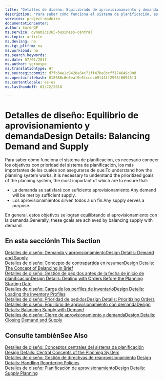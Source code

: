 ```yaml
---
title: "Detalles de diseño: Equilibrado de aprovisionamiento y demanda | Documentos de Microsoft"
description: "Para saber cómo funciona el sistema de planificación, es necesario conocer los objetivos con prioridad del sistema de planificación, los más importantes de los cuales son asegurarse de que las demandas se satisfagan con suficiente suministro y de que los suministros tengan un propósito."
services: project-madeira
documentationcenter: 
author: SorenGP
ms.service: dynamics365-business-central
ms.topic: article
ms.devlang: na
ms.tgt_pltfrm: na
ms.workload: na
ms.search.keywords: 
ms.date: 07/01/2017
ms.author: sgroespe
ms.translationtype: HT
ms.sourcegitcommit: d7fb34e1c9428a64c71ff47be8bcff174649c00d
ms.openlocfilehash: 818680c6e0eaf0e5fccdcb9f44ff2963f66945f3
ms.contentlocale: es-es
ms.lasthandoff: 03/22/2018

---
```

# <a name="design-details-balancing-demand-and-supply"></a><span data-ttu-id="a0696-103">Detalles de diseño: Equilibrio de aprovisionamiento y demanda</span><span class="sxs-lookup"><span data-stu-id="a0696-103">Design Details: Balancing Demand and Supply</span></span>
<span data-ttu-id="a0696-104">Para saber cómo funciona el sistema de planificación, es necesario conocer los objetivos con prioridad del sistema de planificación, los más importantes de los cuales son asegurarse de que:</span><span class="sxs-lookup"><span data-stu-id="a0696-104">To understand how the planning system works, it is necessary to understand the prioritized goals of the planning system, the most important of which are to ensure that:</span></span>  

- <span data-ttu-id="a0696-105">La demanda se satisfará con suficiente aprovisionamiento.</span><span class="sxs-lookup"><span data-stu-id="a0696-105">Any demand will be met by sufficient supply.</span></span>  
- <span data-ttu-id="a0696-106">Los aprovisionamientos sirven todos a un fin.</span><span class="sxs-lookup"><span data-stu-id="a0696-106">Any supply serves a purpose.</span></span>  

 <span data-ttu-id="a0696-107">En general, estos objetivos se logran equilibrando el aprovisionamiento con la demanda.</span><span class="sxs-lookup"><span data-stu-id="a0696-107">Generally, these goals are achieved by balancing supply with demand.</span></span>  

## <a name="in-this-section"></a><span data-ttu-id="a0696-108">En esta sección</span><span class="sxs-lookup"><span data-stu-id="a0696-108">In This Section</span></span>  
[<span data-ttu-id="a0696-109">Detalles de diseño: Demanda y aprovisionamiento</span><span class="sxs-lookup"><span data-stu-id="a0696-109">Design Details: Demand and Supply</span></span>](design-details-demand-and-supply.md)  
[<span data-ttu-id="a0696-110">Detalles de diseño: Concepto de contrapartida en resumen</span><span class="sxs-lookup"><span data-stu-id="a0696-110">Design Details: The Concept of Balancing in Brief</span></span>](design-details-the-concept-of-balancing-in-brief.md)  
[<span data-ttu-id="a0696-111">Detalles de diseño: Gestión de pedidos antes de la fecha de inicio de planificación</span><span class="sxs-lookup"><span data-stu-id="a0696-111">Design Details: Dealing with Orders Before the Planning Starting Date</span></span>](design-details-dealing-with-orders-before-the-planning-starting-date.md)  
[<span data-ttu-id="a0696-112">Detalles de diseño: Carga de los perfiles de inventario</span><span class="sxs-lookup"><span data-stu-id="a0696-112">Design Details: Loading the Inventory Profiles</span></span>](design-details-loading-the-inventory-profiles.md)  
[<span data-ttu-id="a0696-113">Detalles de diseño: Prioridad de pedidos</span><span class="sxs-lookup"><span data-stu-id="a0696-113">Design Details: Prioritizing Orders</span></span>](design-details-prioritizing-orders.md)  
[<span data-ttu-id="a0696-114">Detalles de diseño: Equilibrio de aprovisionamiento con demanda</span><span class="sxs-lookup"><span data-stu-id="a0696-114">Design Details: Balancing Supply with Demand</span></span>](design-details-balancing-supply-with-demand.md)  
[<span data-ttu-id="a0696-115">Detalles de diseño: Cierre de aprovisionamiento y demanda</span><span class="sxs-lookup"><span data-stu-id="a0696-115">Design Details: Closing Demand and Supply</span></span>](design-details-closing-demand-and-supply.md)  

## <a name="see-also"></a><span data-ttu-id="a0696-116">Consulte también</span><span class="sxs-lookup"><span data-stu-id="a0696-116">See Also</span></span>  
 <span data-ttu-id="a0696-117">[Detalles de diseño: Conceptos centrales del sistema de planificación](design-details-central-concepts-of-the-planning-system.md) </span><span class="sxs-lookup"><span data-stu-id="a0696-117">[Design Details: Central Concepts of the Planning System](design-details-central-concepts-of-the-planning-system.md) </span></span>  
 <span data-ttu-id="a0696-118">[Detalles de diseño: Gestión de directivas de reaprovisionamiento](design-details-handling-reordering-policies.md) </span><span class="sxs-lookup"><span data-stu-id="a0696-118">[Design Details: Handling Reordering Policies](design-details-handling-reordering-policies.md) </span></span>  
 [<span data-ttu-id="a0696-119">Detalles de diseño: Planificación de aprovisionamiento</span><span class="sxs-lookup"><span data-stu-id="a0696-119">Design Details: Supply Planning</span></span>](design-details-supply-planning.md)

